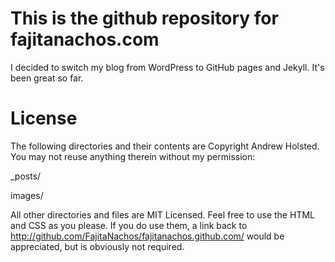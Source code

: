 This is the github repository for fajitanachos.com
==================================================

I decided to switch my blog from WordPress to GitHub pages and Jekyll. It's been great so far. 

License
========

The following directories and their contents are Copyright Andrew Holsted. You may not reuse anything therein without my permission:

_posts/

images/

All other directories and files are MIT Licensed. Feel free to use the HTML and CSS as you please. If you do use them, a link back to http://github.com/FajitaNachos/fajitanachos.github.com/ would be appreciated, but is obviously not required.